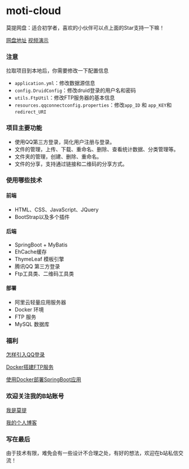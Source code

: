 # moti-cloud
莫提网盘：适合初学者，喜欢的小伙伴可以点上面的Star支持一下嘛！

[网盘地址](http://xuewei.world/moti-cloud/)          [视频演示](https://www.bilibili.com/video/av92186731)

### 注意

拉取项目到本地后，你需要修改一下配置信息

- `application.yml`：修改数据源信息
- `config.DruidConfig`：修改druid登录的用户名和密码
- `utils.FtpUtil`：修改FTP服务器的基本信息
- `resources.qqconnectconfig.properties`：修改`app_ID` 和 `app_KEY`和 `redirect_URI`

### 项目主要功能

- 使用QQ第三方登录，简化用户注册与登录。
- 文件的管理，上传、下载、重命名、删除、查看统计数据、分类管理等。
- 文件夹的管理，创建、删除、重命名。
- 文件的分享，支持通过链接和二维码的分享方式。

### 使用哪些技术

#### 前端

- HTML、CSS、JavaScript、JQuery
- BootStrap以及多个插件

#### 后端

- SpringBoot + MyBatis
- EhCache缓存
- ThymeLeaf 模板引擎
- 腾讯QQ 第三方登录
- Ftp工具类、二维码工具类

#### 部署

- 阿里云轻量应用服务器
- Docker 环境
- FTP 服务
- MySQL 数据库

### 福利

[怎样引入QQ登录](https://www.bilibili.com/video/av90710722)

[Docker搭建FTP服务](https://www.bilibili.com/video/av87259459)

[使用Docker部署SpringBoot应用](https://www.bilibili.com/video/av88690709)

### 欢迎关注我的B站账号

[我是莫提](https://space.bilibili.com/301320288)

[我的个人博客](http://xuewei.world)



### 写在最后

由于技术有限，难免会有一些设计不合理之处，有好的想法，欢迎在b站私信交流！


